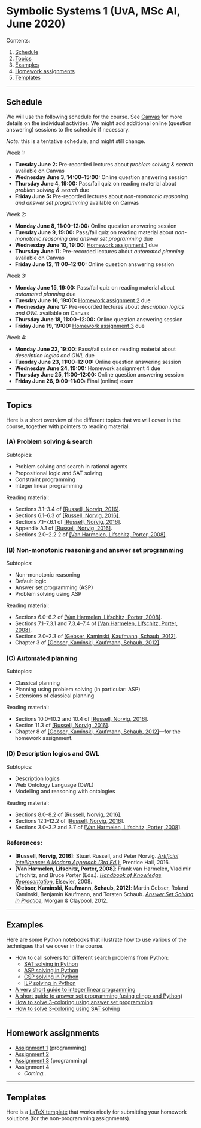 # Symbolic Systems 1 (UvA, MSc AI, June 2020)

Contents:
1. [Schedule](#schedule)
1. [Topics](#topics)
1. [Examples](#examples)
1. [Homework assignments](#homework-assignments)
1. [Templates](#templates)

---

## Schedule

We will use the following schedule for the course.
See [Canvas](https://canvas.uva.nl/courses/10768) for more details on the individual activities.
We might add additional online (question answering) sessions to the schedule if necessary.

*Note:* this is a tentative schedule, and might still change.

Week 1:
- **Tuesday June 2:** Pre-recorded lectures about *problem solving & search* available on Canvas
- **Wednesday June 3, 14:00–15:00:** Online question answering session
- **Thursday June 4, 19:00:** Pass/fail quiz on reading material about *problem solving & search* due
- **Friday June 5:** Pre-recorded lectures about *non-monotonic reasoning and answer set programming* available on Canvas

Week 2:
- **Monday June 8, 11:00–12:00:** Online question answering session
- **Tuesday June 9, 19:00:** Pass/fail quiz on reading material about *non-monotonic reasoning and answer set programming* due
- **Wednesday June 10, 19:00:** [Homework assignment 1](hw1/assignment.md) due
- **Thursday June 11:** Pre-recorded lectures about *automated planning* available on Canvas
- **Friday June 12, 11:00–12:00:** Online question answering session

Week 3:
- **Monday June 15, 19:00:** Pass/fail quiz on reading material about *automated planning* due
- **Tuesday June 16, 19:00:** [Homework assignment 2](hw2/assignment.md) due
- **Wednesday June 17:** Pre-recorded lectures about *description logics and OWL* available on Canvas
- **Thursday June 18, 11:00–12:00:** Online question answering session
- **Friday June 19, 19:00:** [Homework assignment 3](hw3/assignment.md) due

Week 4:
- **Monday June 22, 19:00:** Pass/fail quiz on reading material about *description logics and OWL* due
- **Tuesday June 23, 11:00–12:00:** Online question answering session
- **Wednesday June 24, 19:00:** Homework assignment 4 due
- **Thursday June 25, 11:00–12:00:** Online question answering session
- **Friday June 26, 9:00–11:00:** Final (online) exam

---

## Topics

Here is a short overview of the different topics that we will cover in the course,
together with pointers to reading material.

### (A) Problem solving & search

Subtopics:
- Problem solving and search in rational agents
- Propositional logic and SAT solving
- Constraint programming
- Integer linear programming

Reading material:
- Sections 3.1–3.4 of [[Russell, Norvig, 2016]](#aima).
- Sections 6.1–6.3 of [[Russell, Norvig, 2016]](#aima).
- Sections 7.1–7.6.1 of [[Russell, Norvig, 2016]](#aima).
- Appendix A.1 of [[Russell, Norvig, 2016]](#aima).
- Sections 2.0–2.2.2 of [[Van Harmelen, Lifschitz, Porter, 2008]](#hokr).

### (B) Non-monotonic reasoning and answer set programming

Subtopics:
- Non-monotonic reasoning
- Default logic
- Answer set programming (ASP)
- Problem solving using ASP

Reading material:
- Sections 6.0–6.2 of [[Van Harmelen, Lifschitz, Porter, 2008]](#hokr).
- Sections 7.1–7.3.1 and 7.3.4–7.4 of [[Van Harmelen, Lifschitz, Porter, 2008]](#hokr).
- Sections 2.0–2.3 of [[Gebser, Kaminski, Kaufmann, Schaub, 2012]](#assip).
- Chapter 3 of [[Gebser, Kaminski, Kaufmann, Schaub, 2012]](#assip).

### (C) Automated planning

Subtopics:
- Classical planning
- Planning using problem solving (in particular: ASP)
- Extensions of classical planning

Reading material:
- Sections 10.0–10.2 and 10.4 of [[Russell, Norvig, 2016]](#aima).
- Section 11.3 of [[Russell, Norvig, 2016]](#aima).
- Chapter 8 of [[Gebser, Kaminski, Kaufmann, Schaub, 2012]](#assip)—for the homework assignment.

### (D) Description logics and OWL

Subtopics:
- Description logics
- Web Ontology Language (OWL)
- Modelling and reasoning with ontologies

Reading material:
- Sections 8.0–8.2 of [[Russell, Norvig, 2016]](#aima).
- Sections 12.1–12.2 of [[Russell, Norvig, 2016]](#aima).
- Sections 3.0–3.2 and 3.7 of [[Van Harmelen, Lifschitz, Porter, 2008]](#hokr).

### References:

<a name="aima"></a>
- **[Russell, Norvig, 2016]**: Stuart Russell, and Peter Norvig. [*Artificial Intelligence: A Modern Approach (3rd Ed.)*](http://aima.cs.berkeley.edu/), Prentice Hall, 2016.
<a name="hokr"></a>
- **[Van Harmelen, Lifschitz, Porter, 2008]**: Frank van Harmelen, Vladimir Lifschitz, and Bruce Porter (Eds.). [*Handbook of Knowledge Representation*](https://dai.fmph.uniba.sk/~sefranek/kri/handbook/), Elsevier, 2008.
<a name="assip"></a>
- **[Gebser, Kaminski, Kaufmann, Schaub, 2012]**: Martin Gebser, Roland Kaminski, Benjamin Kaufmann, and Torsten Schaub. [*Answer Set Solving in Practice*](https://potassco.org/book/), Morgan & Claypool, 2012.

---

## Examples

Here are some Python notebooks that illustrate how to use various of the techniques that we cover in the course.

- How to call solvers for different search problems from Python:
  - [SAT solving in Python](examples/sat.ipynb)
  - [ASP solving in Python](examples/asp.ipynb)
  - [CSP solving in Python](examples/csp.ipynb)
  - [ILP solving in Python](examples/ilp.ipynb)
- [A very short guide to integer linear programming](examples/guide-to-ilp.ipynb)
- [A short guide to answer set programming (using clingo and Python)](examples/guide-to-asp.ipynb)
- [How to solve 3-coloring using answer set programming](examples/3coloring-asp.ipynb)
- [How to solve 3-coloring using SAT solving](examples/3coloring-sat.ipynb)

---

## Homework assignments

- [Assignment 1](hw1/assignment.md) (programming)
- [Assignment 2](hw2/assignment.md)
- [Assignment 3](hw3/assignment.md) (programming)
- Assignment 4
  - *Coming..*

---

## Templates

Here is a [LaTeX template](templates/homework.tex) that works nicely for submitting your homework solutions (for the non-programming assignments).
